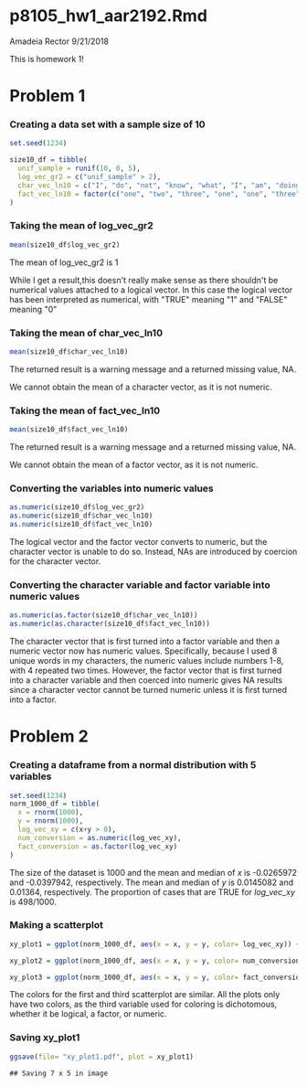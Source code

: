 p8105\_hw1\_aar2192.Rmd
================
Amadeia Rector
9/21/2018

This is homework 1!

Problem 1
=========

### Creating a **data set** with a sample size of 10

``` r
set.seed(1234)

size10_df = tibble(
  unif_sample = runif(10, 0, 5),
  log_vec_gr2 = c("unif_sample" > 2),
  char_vec_ln10 = c("I", "do", "not", "know", "what", "I", "am", "doing", "right", "now"),
  fact_vec_ln10 = factor(c("one", "two", "three", "one", "one", "three", "two", "two", "two", "three"))
)
```

### Taking the **mean** of log\_vec\_gr2

``` r
mean(size10_df$log_vec_gr2)
```

The mean of log\_vec\_gr2 is 1

While I get a result,this doesn't really make sense as there shouldn't be numerical values attached to a logical vector. In this case the logical vector has been interpreted as numerical, with "TRUE" meaning "1" and "FALSE" meaning "0"

### Taking the **mean** of char\_vec\_ln10

``` r
mean(size10_df$char_vec_ln10)
```

The returned result is a warning message and a returned missing value, NA.

We cannot obtain the mean of a character vector, as it is not numeric.

### Taking the **mean** of fact\_vec\_ln10

``` r
mean(size10_df$fact_vec_ln10)
```

The returned result is a warning message and a returned missing value, NA.

We cannot obtain the mean of a factor vector, as it is not numeric.

### Converting the variables into **numeric** values

``` r
as.numeric(size10_df$log_vec_gr2)
as.numeric(size10_df$char_vec_ln10)
as.numeric(size10_df$fact_vec_ln10)
```

The logical vector and the factor vector converts to numeric, but the character vector is unable to do so. Instead, NAs are introduced by coercion for the character vector.

### Converting the character variable and factor variable into **numeric** values

``` r
as.numeric(as.factor(size10_df$char_vec_ln10))
as.numeric(as.character(size10_df$fact_vec_ln10))
```

The character vector that is first turned into a factor variable and then a numeric vector now has numeric values. Specifically, because I used 8 unique words in my characters, the numeric values include numbers 1-8, with 4 repeated two times. However, the factor vector that is first turned into a character variable and then coerced into numeric gives NA results since a character vector cannot be turned numeric unless it is first turned into a factor.

Problem 2
=========

### Creating a **dataframe** from a normal distribution with 5 variables

``` r
set.seed(1234)
norm_1000_df = tibble(
  x = rnorm(1000),
  y = rnorm(1000),
  log_vec_xy = c(x+y > 0),
  num_conversion = as.numeric(log_vec_xy),
  fact_conversion = as.factor(log_vec_xy)
)
```

The size of the dataset is 1000 and the mean and median of *x* is -0.0265972 and -0.0397942, respectively. The mean and median of *y* is 0.0145082 and 0.01364, respectively. The proportion of cases that are TRUE for *log\_vec\_xy* is 498/1000.

### Making a **scatterplot**

``` r
xy_plot1 = ggplot(norm_1000_df, aes(x = x, y = y, color= log_vec_xy)) + geom_point()
```

``` r
xy_plot2 = ggplot(norm_1000_df, aes(x = x, y = y, color= num_conversion)) + geom_point()
```

``` r
xy_plot3 = ggplot(norm_1000_df, aes(x = x, y = y, color= fact_conversion)) + geom_point()
```

The colors for the first and third scatterplot are similar. All the plots only have two colors, as the third variable used for coloring is dichotomous, whether it be logical, a factor, or numeric.

### **Saving** xy\_plot1

``` r
ggsave(file= "xy_plot1.pdf", plot = xy_plot1)
```

    ## Saving 7 x 5 in image
